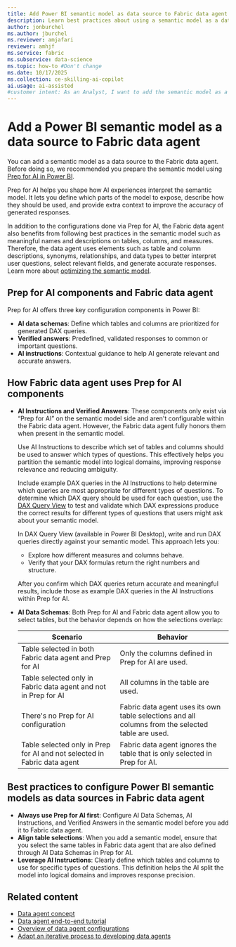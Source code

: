 ```yaml
---
title: Add Power BI semantic model as data source to Fabric data agent
description: Learn best practices about using a semantic model as a data source in Fabric data agent.
author: jonburchel
ms.author: jburchel
ms.reviewer: amjafari
reviewer: amhjf
ms.service: fabric
ms.subservice: data-science
ms.topic: how-to #Don't change
ms.date: 10/17/2025
ms.collection: ce-skilling-ai-copilot
ai.usage: ai-assisted
#customer intent: As an Analyst, I want to add the semantic model as a data source to Fabric data agent.
---
```


# Add a Power BI semantic model as a data source to Fabric data agent

You can add a semantic model as a data source to the Fabric data agent. Before doing so, we recommended you prepare the semantic model using [Prep for AI in Power BI](/power-bi/create-reports/copilot-prepare-data-ai).

Prep for AI helps you shape how AI experiences interpret the semantic model. It lets you define which parts of the model to expose, describe how they should be used, and provide extra context to improve the accuracy of generated responses.

In addition to the configurations done via Prep for AI, the Fabric data agent also benefits from following best practices in the semantic model such as meaningful names and descriptions on tables, columns, and measures. Therefore, the data agent uses elements such as table and column descriptions, synonyms, relationships, and data types to better interpret user questions, select relevant fields, and generate accurate responses. Learn more about [optimizing the semantic model](/power-bi/guidance/power-bi-optimization#optimizing-the-data-model).

## Prep for AI components and Fabric data agent

Prep for AI offers three key configuration components in Power BI:

- **AI data schemas**: Define which tables and columns are prioritized for generated DAX queries.
- **Verified answers**: Predefined, validated responses to common or important questions.
- **AI instructions**: Contextual guidance to help AI generate relevant and accurate answers.

## How Fabric data agent uses Prep for AI components

- **AI Instructions and Verified Answers**: These components only exist via “Prep for AI” on the semantic model side and aren't configurable within the Fabric data agent. However, the Fabric data agent fully honors them when present in the semantic model.

  Use AI Instructions to describe which set of tables and columns should be used to answer which types of questions. This effectively helps you partition the semantic model into logical domains, improving response relevance and reducing ambiguity.

  Include example DAX queries in the AI Instructions to help determine which queries are most appropriate for different types of questions. To determine which DAX query should be used for each question, use the [DAX Query View](/dax/best-practices/dax-user-defined-functions) to test and validate which DAX expressions produce the correct results for different types of questions that users might ask about your semantic model.

  In DAX Query View (available in Power BI Desktop), write and run DAX queries directly against your semantic model. This approach lets you:

  - Explore how different measures and columns behave.
  - Verify that your DAX formulas return the right numbers and structure.

  After you confirm which DAX queries return accurate and meaningful results, include those as example DAX queries in the AI Instructions within Prep for AI.

- **AI Data Schemas**: Both Prep for AI and Fabric data agent allow you to select tables, but the behavior depends on how the selections overlap:

  | Scenario | Behavior |
  |-----------|-----------|
  | Table selected in both Fabric data agent and Prep for AI | Only the columns defined in Prep for AI are used. |
  | Table selected only in Fabric data agent and not in Prep for AI | All columns in the table are used. |
  | There's no Prep for AI configuration | Fabric data agent uses its own table selections and all columns from the selected table are used. |
  | Table selected only in Prep for AI and not selected in Fabric data agent | Fabric data agent ignores the table that is only selected in Prep for AI. |

## Best practices to configure Power BI semantic models as data sources in Fabric data agent

- **Always use Prep for AI first**: Configure AI Data Schemas, AI Instructions, and Verified Answers in the semantic model before you add it to Fabric data agent.
- **Align table selections**: When you add a semantic model, ensure that you select the same tables in Fabric data agent that are also defined through AI Data Schemas in Prep for AI.
- **Leverage AI Instructions**: Clearly define which tables and columns to use for specific types of questions. This definition helps the AI split the model into logical domains and improves response precision.

## Related content

- [Data agent concept](concept-data-agent.md)
- [Data agent end-to-end tutorial](data-agent-end-to-end-tutorial.md)
- [Overview of data agent configurations](data-agent-configurations.md)
- [Adapt an iterative process to developing data agents](../data-science/develop-iterative-process-data-agent.md)